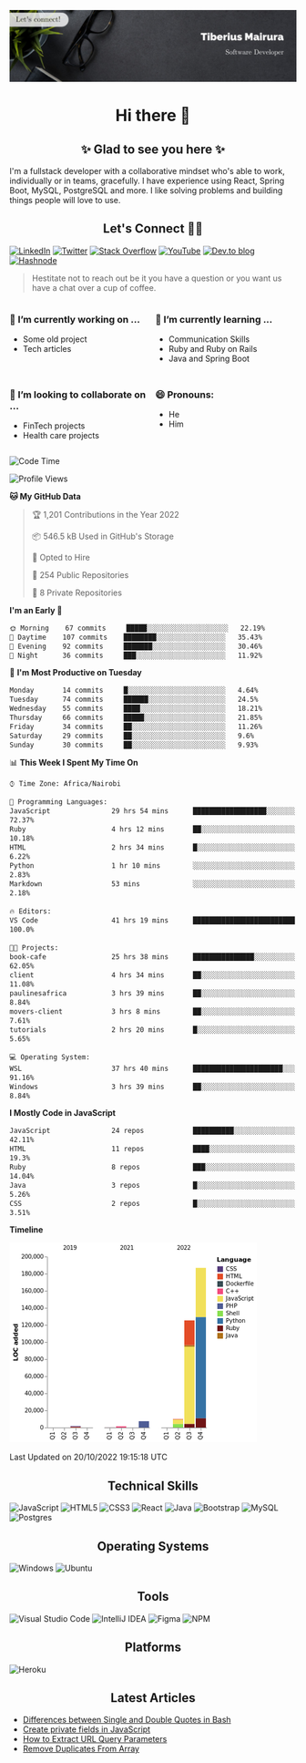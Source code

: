 ![cover-image](assets/images/banner.jpg)

<h1 align="center">
 Hi there 👋
</h1>

<h2 align="center"> ✨ Glad to see you here ✨ </h2>

I'm a fullstack developer with a collaborative mindset who's able to work, individually or in teams, gracefully. I have experience using React, Spring Boot, MySQL, PostgreSQL and more. I like solving problems and building things people will love to use.

<h2 align="center"> Let's Connect 🤝🏾 </h2>

[![LinkedIn](https://img.shields.io/badge/linkedin-%230077B5.svg?style=for-the-badge&logo=linkedin&logoColor=white)](https://www.linkedin.com/in/tiberius-mairura/) [![Twitter](https://img.shields.io/badge/Twitter-%231DA1F2.svg?style=for-the-badge&logo=Twitter&logoColor=white)](https://twitter.com/hermit_tiberius) [![Stack Overflow](https://img.shields.io/badge/-Stackoverflow-FE7A16?style=for-the-badge&logo=stack-overflow&logoColor=white)](https://stackoverflow.com/users/11869442/tiberius) [![YouTube](https://img.shields.io/badge/YouTube-%23FF0000.svg?style=for-the-badge&logo=YouTube&logoColor=white)](https://www.youtube.com/channel/UCEyv3oMzvLUv6tGs9KD_S_A) [![Dev.to blog](https://img.shields.io/badge/dev.to-0A0A0A?style=for-the-badge&logo=dev.to&logoColor=white)](https://dev.to/hermitex) [![Hashnode](https://img.shields.io/badge/Hashnode-2962FF?style=for-the-badge&logo=hashnode&logoColor=white)](https://hashnode.com/@hermitex)

> Hestitate not to reach out be it you have a question or you want us have a chat over a cup of coffee.

<div style="display: grid; gap: 0.5rem; grid-template-columns: repeat(2, 1fr);">

<div>

<h3>🔭  I’m currently working on ...</h3>

- Some old project
- Tech articles

</div>

<div>

<h3>🌱 I’m currently learning ...</h3>

- Communication Skills
- Ruby and Ruby on Rails
- Java and Spring Boot

</div>

<div>
<h3>👯 I’m looking to collaborate on ...</h3>

- FinTech projects
- Health care projects

</div>

<div>
<h3>😄 Pronouns:</h3>

- He
- Him
  
</div>

</div>

<!--START_SECTION:waka-->
![Code Time](http://img.shields.io/badge/Code%20Time-656%20hrs%202%20mins-blue)

![Profile Views](http://img.shields.io/badge/Profile%20Views-8-blue)

**🐱 My GitHub Data** 

> 🏆 1,201 Contributions in the Year 2022
 > 
> 📦 546.5 kB Used in GitHub's Storage 
 > 
> 💼 Opted to Hire
 > 
> 📜 254 Public Repositories 
 > 
> 🔑 8 Private Repositories  
 > 
**I'm an Early 🐤** 

```text
🌞 Morning    67 commits     █████░░░░░░░░░░░░░░░░░░░░   22.19% 
🌆 Daytime    107 commits    ████████░░░░░░░░░░░░░░░░░   35.43% 
🌃 Evening    92 commits     ███████░░░░░░░░░░░░░░░░░░   30.46% 
🌙 Night      36 commits     ███░░░░░░░░░░░░░░░░░░░░░░   11.92%

```
📅 **I'm Most Productive on Tuesday** 

```text
Monday       14 commits     █░░░░░░░░░░░░░░░░░░░░░░░░   4.64% 
Tuesday      74 commits     ██████░░░░░░░░░░░░░░░░░░░   24.5% 
Wednesday    55 commits     ████░░░░░░░░░░░░░░░░░░░░░   18.21% 
Thursday     66 commits     █████░░░░░░░░░░░░░░░░░░░░   21.85% 
Friday       34 commits     ██░░░░░░░░░░░░░░░░░░░░░░░   11.26% 
Saturday     29 commits     ██░░░░░░░░░░░░░░░░░░░░░░░   9.6% 
Sunday       30 commits     ██░░░░░░░░░░░░░░░░░░░░░░░   9.93%

```


📊 **This Week I Spent My Time On** 

```text
⌚︎ Time Zone: Africa/Nairobi

💬 Programming Languages: 
JavaScript               29 hrs 54 mins      ██████████████████░░░░░░░   72.37% 
Ruby                     4 hrs 12 mins       ██░░░░░░░░░░░░░░░░░░░░░░░   10.18% 
HTML                     2 hrs 34 mins       █░░░░░░░░░░░░░░░░░░░░░░░░   6.22% 
Python                   1 hr 10 mins        ░░░░░░░░░░░░░░░░░░░░░░░░░   2.83% 
Markdown                 53 mins             ░░░░░░░░░░░░░░░░░░░░░░░░░   2.18%

🔥 Editors: 
VS Code                  41 hrs 19 mins      █████████████████████████   100.0%

🐱‍💻 Projects: 
book-cafe                25 hrs 38 mins      ███████████████░░░░░░░░░░   62.05% 
client                   4 hrs 34 mins       ██░░░░░░░░░░░░░░░░░░░░░░░   11.08% 
paulinesafrica           3 hrs 39 mins       ██░░░░░░░░░░░░░░░░░░░░░░░   8.84% 
movers-client            3 hrs 8 mins        ██░░░░░░░░░░░░░░░░░░░░░░░   7.61% 
tutorials                2 hrs 20 mins       █░░░░░░░░░░░░░░░░░░░░░░░░   5.65%

💻 Operating System: 
WSL                      37 hrs 40 mins      ██████████████████████░░░   91.16% 
Windows                  3 hrs 39 mins       ██░░░░░░░░░░░░░░░░░░░░░░░   8.84%

```

**I Mostly Code in JavaScript** 

```text
JavaScript               24 repos            ██████████░░░░░░░░░░░░░░░   42.11% 
HTML                     11 repos            ████░░░░░░░░░░░░░░░░░░░░░   19.3% 
Ruby                     8 repos             ███░░░░░░░░░░░░░░░░░░░░░░   14.04% 
Java                     3 repos             █░░░░░░░░░░░░░░░░░░░░░░░░   5.26% 
CSS                      2 repos             █░░░░░░░░░░░░░░░░░░░░░░░░   3.51%

```


**Timeline**

![Chart not found](https://raw.githubusercontent.com/hermitex/hermitex/main/charts/bar_graph.png) 


 Last Updated on 20/10/2022 19:15:18 UTC
<!--END_SECTION:waka-->

<h2 align="center"> Technical Skills </h2>

![JavaScript](https://img.shields.io/badge/javascript-%23323330.svg?style=for-the-badge&logo=javascript&logoColor=%23F7DF1E) ![HTML5](https://img.shields.io/badge/html5-%23E34F26.svg?style=for-the-badge&logo=html5&logoColor=white) ![CSS3](https://img.shields.io/badge/css3-%231572B6.svg?style=for-the-badge&logo=css3&logoColor=white) ![React](https://img.shields.io/badge/react-%2320232a.svg?style=for-the-badge&logo=react&logoColor=%2361DAFB) ![Java](https://img.shields.io/badge/java-%23ED8B00.svg?style=for-the-badge&logo=java&logoColor=white) ![Bootstrap](https://img.shields.io/badge/bootstrap-%23563D7C.svg?style=for-the-badge&logo=bootstrap&logoColor=white) ![MySQL](https://img.shields.io/badge/mysql-%2300f.svg?style=for-the-badge&logo=mysql&logoColor=white) ![Postgres](https://img.shields.io/badge/postgres-%23316192.svg?style=for-the-badge&logo=postgresql&logoColor=white)

<h2 align="center"> Operating Systems </h2>

![Windows](https://img.shields.io/badge/Windows-0078D6?style=for-the-badge&logo=windows&logoColor=white) ![Ubuntu](https://img.shields.io/badge/Ubuntu-E95420?style=for-the-badge&logo=ubuntu&logoColor=white)

<h2 align="center"> Tools </h2>

![Visual Studio Code](https://img.shields.io/badge/Visual%20Studio%20Code-0078d7.svg?style=for-the-badge&logo=visual-studio-code&logoColor=white) ![IntelliJ IDEA](https://img.shields.io/badge/IntelliJIDEA-000000.svg?style=for-the-badge&logo=intellij-idea&logoColor=white) ![Figma](https://img.shields.io/badge/figma-%23F24E1E.svg?style=for-the-badge&logo=figma&logoColor=white) ![NPM](https://img.shields.io/badge/NPM-%23000000.svg?style=for-the-badge&logo=npm&logoColor=white)

<h2 align="center"> Platforms </h2>

![Heroku](https://img.shields.io/badge/heroku-%23430098.svg?style=for-the-badge&logo=heroku&logoColor=white)

 <h2 align="center">Latest Articles </h2>

- [Differences between Single and Double Quotes in Bash](https://dev.to/hermitex/differences-between-single-and-double-quotes-in-bash-3eog)
- [Create private fields in JavaScript](https://dev.to/hermitex/create-private-fields-in-javascript-3ean)
- [How to Extract URL Query Parameters](https://dev.to/hermitex/how-to-extract-url-search-parameters-4k58)
- [Remove Duplicates From Array](https://dev.to/hermitex/remove-duplicates-from-array-1d6h)
